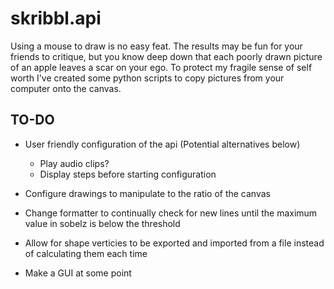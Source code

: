 # skribbl.api
Using a mouse to draw is no easy feat. The results may be fun for your friends to critique, but you know deep down 
that each poorly drawn picture of an apple leaves a scar on your ego. To protect my fragile sense of self worth I've
created some python scripts to copy pictures from your computer onto the canvas.  

## TO-DO

* User friendly configuration of the api (Potential alternatives below)
  * Play audio clips?
  * Display steps before starting configuration 

* Configure drawings to manipulate to the ratio of the canvas 

* Change formatter to continually check for new lines until the maximum value in sobelz is below the threshold

* Allow for shape verticies to be exported and imported from a file instead of calculating them each time

* Make a GUI at some point
